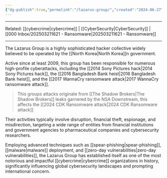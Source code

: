 ```yaml
---
{"dg-publish":true,"permalink":"/lazarus-group/","created":"2024-06-27T00:14:52.000-04:00","updated":"2025-04-08T23:24:14.977-04:00"}
---
```


---
Related: [[cybercrime\|cybercrime]] | [[CyberSecurity\|CyberSecurity]] | [[000 Inbox/202503211621 - Ransomware\|202503211621 - Ransomware]]

---

The Lazarus Group is a highly sophisticated hacker collective widely believed to be operated by the [[North Korea\|North Korea]]n government. 

Active since at least 2009, this group has been responsible for numerous high-profile cyberattacks, including the [[2014 Sony Pictures hack\|2014 Sony Pictures hack]], the [[2016 Bangladesh Bank heist\|2016 Bangladesh Bank heist]], and the [[2017 WannaCry ransomware attack\|2017 WannaCry ransomware attack]]. 

> This groups attacks originate from [[The Shadow Brokers\|The Shadow Brokers]] leaks garnered by the NSA
> Downstream, this affects the [[2024 CDK Ransomware attack\|2024 CDK Ransomware attack]]


Their activities typically involve disruption, financial theft, espionage, and misdirection, targeting a wide range of entities from financial institutions and government agencies to pharmaceutical companies and cybersecurity researchers. 

Employing advanced techniques such as [[spear-phishing\|spear-phishing]], [[malware\|malware]] deployment, and [[zero-day vulnerabilities\|zero-day vulnerabilities]], the Lazarus Group has established itself as one of the most notorious and impactful [[cybercrime\|cybercrime]] organizations in history, significantly influencing global cybersecurity landscapes and prompting international concern.
